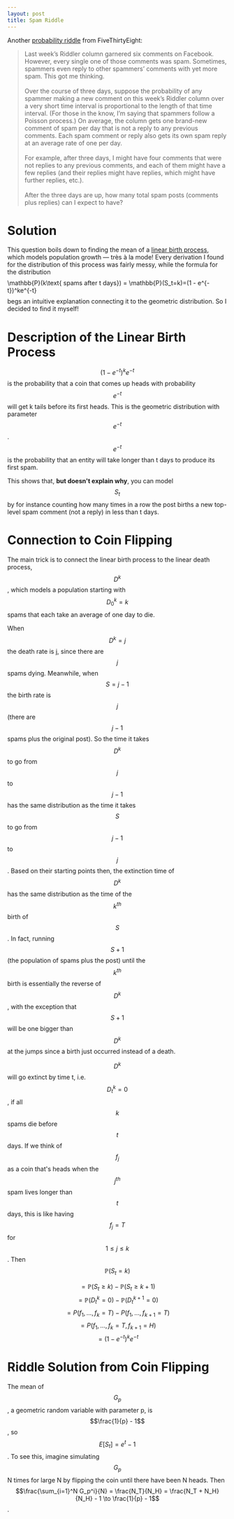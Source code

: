 ```yaml
---
layout: post
title: Spam Riddle
---
```


Another [probability riddle](https://fivethirtyeight.com/features/can-you-catch-the-free-t-shirt/) from FiveThirtyEight: 

> Last week’s Riddler column garnered six comments on Facebook. However, every single one of those comments was spam. Sometimes, spammers even reply to other spammers’ comments with yet more spam. This got me thinking.<br><br>Over the course of three days, suppose the probability of any spammer making a new comment on this week’s Riddler column over a very short time interval is proportional to the length of that time interval. (For those in the know, I’m saying that spammers follow a Poisson process.) On average, the column gets one brand-new comment of spam per day that is not a reply to any previous comments. Each spam comment or reply also gets its own spam reply at an average rate of one per day.<br><br>For example, after three days, I might have four comments that were not replies to any previous comments, and each of them might have a few replies (and their replies might have replies, which might have further replies, etc.).<br><br>After the three days are up, how many total spam posts (comments plus replies) can I expect to have?

# Solution

This question boils down to finding the mean of a [linear birth process](http://www.damtp.cam.ac.uk/user/st321/CV_&_Publications_files/STpapers-pdf/BDP.pdf), which models population growth — très à la mode! Every derivation I found for the distribution of this process was fairly messy, while the formula for the distribution $$$$\mathbb{P}(k\text{ spams after t days}) = \mathbb{P}(S_t=k)=(1 - e^{-t})^ke^{-t}$$$$ begs an intuitive explanation connecting it to the geometric distribution. So I decided to find it myself!

# Description of the Linear Birth Process

$$(1 - e^{-t})^ke^{-t}$$ is the probability that a coin that comes up heads with probability $$e^{-t}$$ will get k tails before its first heads. This is the geometric distribution with parameter $$e^{-t}$$. $$e^{-t}$$ is the probability that an entity will take longer than t days to produce its first spam.

This shows that, **but doesn't explain why**, you can model $$S_t$$ by for instance counting how many times in a row the post births a new top-level spam comment (not a reply) in less than t days. 

# Connection to Coin Flipping

The main trick is to connect the linear birth process to the linear death process, $$D^k$$, which models a population starting with $$D^k_0 = k$$ spams that each take an average of one day to die.

When $$D^k=j$$ the death rate is j, since there are $$j$$ spams dying. Meanwhile, when $$S=j-1$$ the birth rate is $$j$$ (there are $$j - 1$$ spams plus the original post). So the time it takes $$D^k$$ to go from $$j$$ to $$j-1$$ has the same distribution as the time it takes $$S$$ to go from $$j - 1$$ to $$j$$. Based on their starting points then, the extinction time of $$D^k$$ has the same distribution as the time of the $$k^{th}$$ birth of $$S$$. In fact, running $$S + 1$$ (the population of spams plus the post) until the $$k^{th}$$ birth is essentially the reverse of $$D^k$$, with the exception that $$S + 1$$ will be one bigger than $$D^k$$ at the jumps since a birth just occurred instead of a death.

$$D^k$$ will go extinct by time t, i.e. $$D^k_t=0$$, if all $$k$$ spams die before $$t$$ days. If we think of $$f_j$$ as a coin that's heads when the $$j^{th}$$ spam lives longer than $$t$$ days, this is like having $$f_j=T$$ for $$1 \le j \le k$$. Then $$\mathbb{P}(S_t = k)$$

$$ = \mathbb{P}(S_t \ge k) - \mathbb{P}(S_t \ge k + 1)$$
$$= \mathbb{P}(D^k_t = 0) - \mathbb{P}(D^{k+1}_t = 0)$$
$$= P(f_1, \ldots, f_k = T) - P(f_1, \ldots, f_{k+1}=T)$$
$$= P(f_1, \ldots, f_k = T, f_{k+1}= H)$$
$$= (1 - e^{-t})^ke^{-t}$$

# Riddle Solution from Coin Flipping

The mean of $$G_p$$, a geometric random variable with parameter p, is $$\frac{1}{p} - 1$$, so $$E[S_t] = e^t - 1$$. To see this, imagine simulating $$G_p$$ N times for large N by flipping the coin until there have been N heads. Then $$\frac{\sum_{i=1}^N G_p^i}{N} = \frac{N_T}{N_H} = \frac{N_T + N_H}{N_H} - 1 \to \frac{1}{p} - 1$$.
